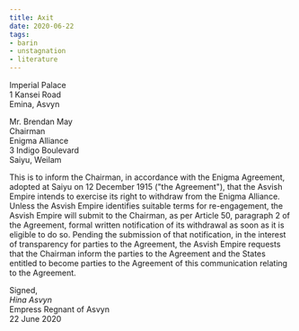 ```yaml
---
title: Axit
date: 2020-06-22
tags:
- barin
- unstagnation
- literature
---
```


Imperial Palace\
1 Kansei Road\
Emina, Asvyn
<!-- excerpt -->

Mr. Brendan May\
Chairman\
Enigma Alliance\
3 Indigo Boulevard\
Saiyu, Weilam

This is to inform the Chairman, in accordance with the Enigma Agreement, adopted at Saiyu on 12 December 1915 ("the Agreement"), that the Asvish Empire intends to exercise its right to withdraw from the Enigma Alliance. Unless the Asvish Empire identifies suitable terms for re-engagement, the Asvish Empire will submit to the Chairman, as per Article 50, paragraph 2 of the Agreement, formal written notification of its withdrawal as soon as it is eligible to do so. Pending the submission of that notification, in the interest of transparency for parties to the Agreement, the Asvish Empire requests that the Chairman inform the parties to the Agreement and the States entitled to become parties to the Agreement of this communication relating to the Agreement.

Signed,\
*Hina Asvyn*\
Empress Regnant of Asvyn\
22 June 2020

